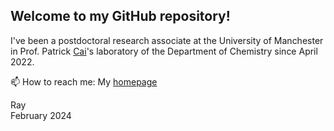 ## Welcome to my GitHub repository!

I've been a postdoctoral research associate at the University of Manchester in Prof. Patrick [Cai](http://www.cailab.org/)'s laboratory of the Department of Chemistry since April 2022.

📫 How to reach me: My [homepage](http://www.rwanwork.info/)

Ray<br />
February 2024


<!--
**rwanwork/rwanwork** is a ✨ _special_ ✨ repository because its `README.md` (this file) appears on your GitHub profile.

Here are some ideas to get you started:

- 🔭 I’m currently working on ...
- 🌱 I’m currently learning ...
- 👯 I’m looking to collaborate on ...
- 🤔 I’m looking for help with ...
- 💬 Ask me about ...
- 📫 How to reach me: ...
- 😄 Pronouns: ...
- ⚡ Fun fact: ...
-->
